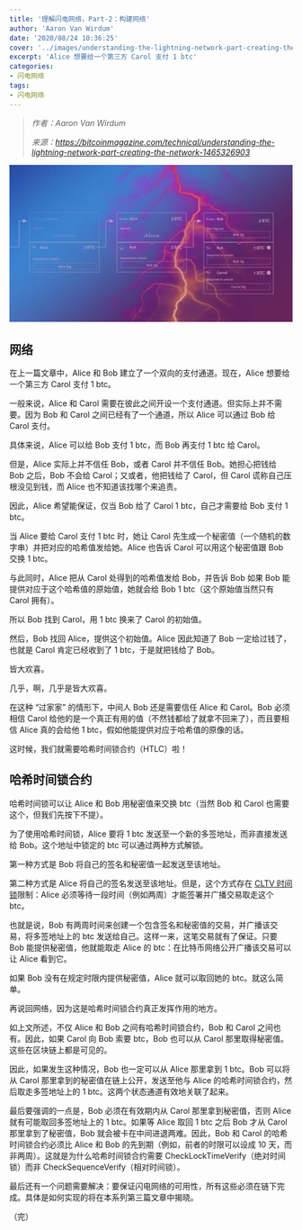 ```yaml
---
title: '理解闪电网络，Part-2：构建网络'
author: 'Aaron Van Wirdum'
date: '2020/08/24 10:36:25'
cover: '../images/understanding-the-lightning-network-part-creating-the-network/9dce5612c6aa4440a3905ded0d6b89c5.png'
excerpt: 'Alice 想要给一个第三方 Carol 支付 1 btc'
categories:
- 闪电网络
tags:
- 闪电网络
---
```


> *作者：Aaron Van Wirdum*
> 
> *来源：<https://bitcoinmagazine.com/technical/understanding-the-lightning-network-part-creating-the-network-1465326903>*

  


![](../images/understanding-the-lightning-network-part-creating-the-network/9dce5612c6aa4440a3905ded0d6b89c5.png)

## 网络

在上一篇文章中，Alice 和 Bob 建立了一个双向的支付通道。现在，Alice 想要给一个第三方 Carol 支付 1 btc。

一般来说，Alice 和 Carol 需要在彼此之间开设一个支付通道。但实际上并不需要。因为 Bob 和 Carol 之间已经有了一个通道，所以 Alice 可以通过 Bob 给 Carol 支付。

具体来说，Alice 可以给 Bob 支付 1 btc，而 Bob 再支付 1 btc 给 Carol。

但是，Alice 实际上并不信任 Bob，或者 Carol 并不信任 Bob。她担心把钱给 Bob 之后，Bob 不会给 Carol；又或者，他把钱给了 Carol，但 Carol 谎称自己压根没见到钱，而 Alice 也不知道该找哪个来追责。

因此，Alice 希望能保证，仅当 Bob 给了 Carol 1 btc，自己才需要给 Bob 支付 1 btc。

当 Alice 要给 Carol 支付 1 btc 时，她让 Carol 先生成一个秘密值（一个随机的数字串）并把对应的哈希值发给她。Alice 也告诉 Carol 可以用这个秘密值跟 Bob 交换 1 btc。

与此同时，Alice 把从 Carol 处得到的哈希值发给 Bob，并告诉 Bob 如果 Bob 能提供对应于这个哈希值的原始值，她就会给 Bob  1 btc（这个原始值当然只有 Carol 拥有）。

所以 Bob 找到 Carol，用 1 btc 换来了 Carol 的初始值。

然后，Bob 找回 Alice，提供这个初始值。Alice 因此知道了 Bob 一定给过钱了，也就是 Carol 肯定已经收到了 1 btc，于是就把钱给了 Bob。

皆大欢喜。

几乎，啊，几乎是皆大欢喜。

在这种 “过家家” 的情形下，中间人 Bob 还是需要信任 Alice 和 Carol。Bob 必须相信 Carol 给他的是一个真正有用的值（不然钱都给了就拿不回来了），而且要相信 Alice 真的会给他  1 btc，假如他能提供对应于哈希值的原像的话。

这时候，我们就需要哈希时间锁合约（HTLC）啦！

## 哈希时间锁合约

哈希时间锁可以让 Alice 和 Bob 用秘密值来交换 btc（当然 Bob 和 Carol 也需要这个，但我们先按下不提）。

为了使用哈希时间锁，Alice 要将 1 btc 发送至一个新的多签地址，而非直接发送给 Bob。这个地址中锁定的 btc 可以通过两种方式解锁。

第一种方式是 Bob 将自己的签名和秘密值一起发送至该地址。

第二种方式是 Alice 将自己的签名发送至该地址。但是，这个方式存在 [CLTV 时间锁](https://bitcoinmagazine.com/articles/checklocktimeverify-or-how-a-time-lock-patch-will-boost-bitcoin-s-potential-1446658530)限制：Alice 必须等待一段时间（例如两周）才能签署并广播交易取走这个 btc。

也就是说，Bob 有两周时间来创建一个包含签名和秘密值的交易，并广播该交易，将多签地址上的 btc 发送给自己。这样一来，这笔交易就有了保证。只要 Bob 能提供秘密值，他就能取走 Alice 的 btc：在比特币网络公开广播该交易可以让 Alice 看到它。

如果 Bob 没有在规定时限内提供秘密值，Alice 就可以取回她的 btc。就这么简单。

再说回网络，因为这是哈希时间锁合约真正发挥作用的地方。

如上文所述，不仅 Alice 和 Bob 之间有哈希时间锁合约，Bob 和 Carol 之间也有。因此，如果 Carol 向 Bob 索要 btc，Bob 也可以从 Carol 那里取得秘密值。这些在区块链上都是可见的。

因此，如果发生这种情况，Bob 也一定可以从 Alice 那里拿到 1 btc。Bob 可以将从 Carol 那里拿到的秘密值在链上公开，发送至他与 Alice 的哈希时间锁合约，然后取走多签地址上的 1 btc。这两个状态通道有效地关联了起来。

最后要强调的一点是，Bob 必须在有效期内从 Carol 那里拿到秘密值，否则 Alice 就有可能取回多签地址上的 1 btc。如果等 Alice 取回 1 btc 之后 Bob 才从 Carol 那里拿到了秘密值，Bob 就会被卡在中间进退两难。因此，Bob 和 Carol 的哈希时间锁合约必须比 Alice 和 Bob 的先到期（例如，前者的时限可以设成 10 天，而非两周）。这就是为什么哈希时间锁合约需要 CheckLockTimeVerify（绝对时间锁）而非 CheckSequenceVerify（相对时间锁）。

最后还有一个问题需要解决：要保证闪电网络的可用性，所有这些必须在链下完成。具体是如何实现的将在本系列第三篇文章中揭晓。


（完）


